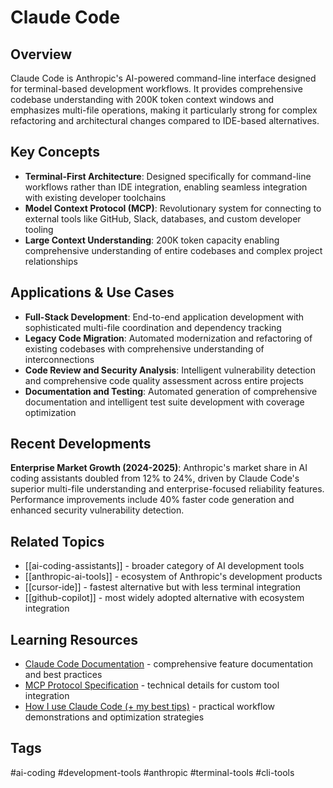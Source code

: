# Claude Code

## Overview
Claude Code is Anthropic's AI-powered command-line interface designed for terminal-based development workflows. It provides comprehensive codebase understanding with 200K token context windows and emphasizes multi-file operations, making it particularly strong for complex refactoring and architectural changes compared to IDE-based alternatives.

## Key Concepts
- **Terminal-First Architecture**: Designed specifically for command-line workflows rather than IDE integration, enabling seamless integration with existing developer toolchains
- **Model Context Protocol (MCP)**: Revolutionary system for connecting to external tools like GitHub, Slack, databases, and custom developer tooling
- **Large Context Understanding**: 200K token capacity enabling comprehensive understanding of entire codebases and complex project relationships

## Applications & Use Cases
- **Full-Stack Development**: End-to-end application development with sophisticated multi-file coordination and dependency tracking
- **Legacy Code Migration**: Automated modernization and refactoring of existing codebases with comprehensive understanding of interconnections
- **Code Review and Security Analysis**: Intelligent vulnerability detection and comprehensive code quality assessment across entire projects
- **Documentation and Testing**: Automated generation of comprehensive documentation and intelligent test suite development with coverage optimization

## Recent Developments
**Enterprise Market Growth (2024-2025)**: Anthropic's market share in AI coding assistants doubled from 12% to 24%, driven by Claude Code's superior multi-file understanding and enterprise-focused reliability features. Performance improvements include 40% faster code generation and enhanced security vulnerability detection.

## Related Topics
- [[ai-coding-assistants]] - broader category of AI development tools
- [[anthropic-ai-tools]] - ecosystem of Anthropic's development products
- [[cursor-ide]] - fastest alternative but with less terminal integration
- [[github-copilot]] - most widely adopted alternative with ecosystem integration

## Learning Resources
- [Claude Code Documentation](https://docs.anthropic.com/claude/docs) - comprehensive feature documentation and best practices
- [MCP Protocol Specification](https://modelcontextprotocol.io) - technical details for custom tool integration
- [How I use Claude Code (+ my best tips)](https://www.youtube.com/watch?v=n7iT5r0Sl_Y) - practical workflow demonstrations and optimization strategies

## Tags
#ai-coding #development-tools #anthropic #terminal-tools #cli-tools